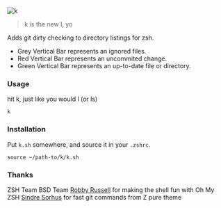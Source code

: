 ![k](https://raw.githubusercontent.com/supercrabtree/k/master/k-logo.png)

> k is the new l, yo

Adds git dirty checking to directory listings for zsh.

* Grey Vertical Bar represents an ignored files.
* Red Vertical Bar represents an uncommited change.
* Green Vertical Bar represents an up-to-date file or directory.

### Usage
hit k, just like you would l (or ls)

```shell
k
```

### Installation
Put `k.sh` somewhere, and source it in your `.zshrc`.

```shell
source ~/path-to/k/k.sh
```

### Thanks
ZSH Team
BSD Team
[Robby Russell](https://github.com/robbyrussell) for making the shell fun with Oh My ZSH
[Sindre Sorhus](https://github.com/sindresorhus) for fast git commands from Z pure theme
